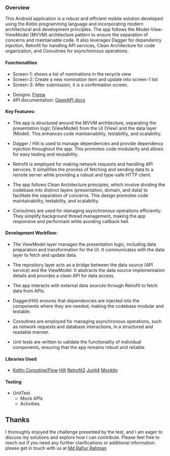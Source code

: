
 
### Overview
This Android application is a robust and efficient mobile solution developed using the Kotlin programming language and incorporating modern architectural and development principles. The app follows the Model-View-ViewModel (MVVM) architecture pattern to ensure the separation of concerns and maintainable code. It also leverages Dagger for dependency injection, Retrofit for handling API services, Clean Architecture for code organization, and Coroutines for asynchronous operations.



#### Functionalities
* Screen-1: shows a list of nominations in the recycle view
* Screen-2: Create a new nomination item and update into screen-1 list
* Screen-3: After submission, it is a confirmation screen.

- Designs: [Figma](https://www.figma.com/file/BAOzJacpI4IemeawyFlw5j/Mobile-Mini-Task-flow?type=design&node-id=2818-8902&mode=design&t=31N76gmtRrCVHnj9-4)
- API documentation: [OpenAPI docs](https://cube-academy-api.cubeapis.com/docs)


#### Key Features:

* The app is structured around the MVVM architecture, separating the presentation logic (ViewModel) from the UI (View) and the data layer (Model). This enhances code maintainability, testability, and scalability.

* Dagger / Hilt is used to manage dependencies and provide dependency injection throughout the app. This promotes code modularity and allows for easy testing and reusability.

* Retrofit is employed for making network requests and handling API services. It simplifies the process of fetching and sending data to a remote server while providing a robust and type-safe HTTP client.

* The app follows Clean Architecture principles, which involve dividing the codebase into distinct layers (presentation, domain, and data) to facilitate the separation of concerns. This design promotes code maintainability, testability, and scalability.

* Coroutines are used for managing asynchronous operations efficiently. They simplify background thread management, making the app responsive and performant while avoiding callback hell.

#### Development Workflow:

* The ViewModel layer manages the presentation logic, including data preparation and transformation for the UI. It communicates with the data layer to fetch and update data.

* The repository layer acts as a bridge between the data source (API service) and the ViewModel. It abstracts the data source implementation details and provides a clean API for data access.

* The app interacts with external data sources through Retrofit to fetch data from APIs.

* Dagger(Hilt) ensures that dependencies are injected into the components where they are needed, making the codebase modular and testable.

* Coroutines are employed for managing asynchronous operations, such as network requests and database interactions, in a structured and readable manner.

* Unit tests are written to validate the functionality of individual components, ensuring that the app remains robust and reliable.


#### Libraries Used
* [Kotlin Coroutine/Flow](https://kotlinlang.org/docs/coroutines-overview.html) [Hilt](https://developer.android.com/training/dependency-injection/hilt-android) [Retrofit2](https://square.github.io/retrofit/) [Junit4](https://junit.org/junit4/) [Mockito](https://site.mockito.org/)

#### Testing
* UnitTest
    * Mock APIs
    * Activities

## Thanks
I thoroughly enjoyed the challenge presented by the test, and I am eager to discuss my solutions and explore how I can contribute. Please feel free to reach out if you need any further clarifications or additional information. please get in touch with us at [Md Rafiur Rahman](mailto:rafiur.267@gmail.com)
